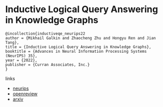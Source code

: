 # Inductive Logical Query Answering in Knowledge Graphs

```
@incollection{inductiveqe_neurips22
author = {Mikhail Galkin and Zhaocheng Zhu and Hongyu Ren and Jian Tang},
title = {Inductive Logical Query Answering in Knowledge Graphs},
booktitle = {Advances in Neural Information Processing Systems (NeurIPS) 35},
year = {2022},
publisher = {Curran Associates, Inc.}
}
```

links
- [neurips](https://nips.cc/Conferences/2022/Schedule?showEvent=54713)
- [openreview](https://openreview.net/forum?id=-vXEN5rIABY)
- [arxiv](https://arxiv.org/abs/2210.08008)
